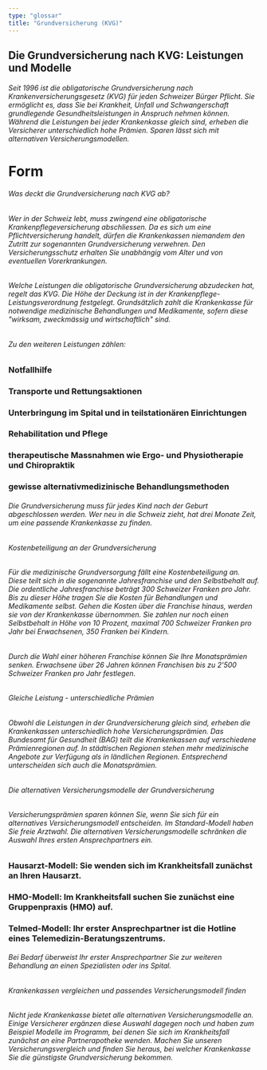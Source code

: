 ```yaml
---
type: "glossar"
title: "Grundversicherung (KVG)"
---
```


## Die Grundversicherung nach KVG: Leistungen und Modelle

###### Seit 1996 ist die obligatorische Grundversicherung nach Krankenversicherungsgesetz (KVG) für jeden Schweizer Bürger Pflicht. Sie ermöglicht es, dass Sie bei Krankheit, Unfall und Schwangerschaft grundlegende Gesundheitsleistungen in Anspruch nehmen können. Während die Leistungen bei jeder Krankenkasse gleich sind, erheben die Versicherer unterschiedlich hohe Prämien. Sparen lässt sich mit alternativen Versicherungsmodellen.

# Form

###### Was deckt die Grundversicherung nach KVG ab?

###### Wer in der Schweiz lebt, muss zwingend eine obligatorische Krankenpflegeversicherung abschliessen. Da es sich um eine Pflichtversicherung handelt, dürfen die Krankenkassen niemandem den Zutritt zur sogenannten Grundversicherung verwehren. Den Versicherungsschutz erhalten Sie unabhängig vom Alter und von eventuellen Vorerkrankungen.

###### Welche Leistungen die obligatorische Grundversicherung abzudecken hat, regelt das KVG. Die Höhe der Deckung ist in der Krankenpflege-Leistungsverordnung festgelegt. Grundsätzlich zahlt die Krankenkasse für notwendige medizinische Behandlungen und Medikamente, sofern diese "wirksam, zweckmässig und wirtschaftlich" sind.

###### Zu den weiteren Leistungen zählen:

### Notfallhilfe

### Transporte und Rettungsaktionen

### Unterbringung im Spital und in teilstationären Einrichtungen

### Rehabilitation und Pflege

### therapeutische Massnahmen wie Ergo- und Physiotherapie und Chiropraktik

### gewisse alternativmedizinische Behandlungsmethoden

###### Die Grundversicherung muss für jedes Kind nach der Geburt abgeschlossen werden. Wer neu in die Schweiz zieht, hat drei Monate Zeit, um eine passende Krankenkasse zu finden.

###### Kostenbeteiligung an der Grundversicherung

###### Für die medizinische Grundversorgung fällt eine Kostenbeteiligung an. Diese teilt sich in die sogenannte Jahresfranchise und den Selbstbehalt auf. Die ordentliche Jahresfranchise beträgt 300 Schweizer Franken pro Jahr. Bis zu dieser Höhe tragen Sie die Kosten für Behandlungen und Medikamente selbst. Gehen die Kosten über die Franchise hinaus, werden sie von der Krankenkasse übernommen. Sie zahlen nur noch einen Selbstbehalt in Höhe von 10 Prozent, maximal 700 Schweizer Franken pro Jahr bei Erwachsenen, 350 Franken bei Kindern.

###### Durch die Wahl einer höheren Franchise können Sie Ihre Monatsprämien senken. Erwachsene über 26 Jahren können Franchisen bis zu 2'500 Schweizer Franken pro Jahr festlegen.

###### Gleiche Leistung - unterschiedliche Prämien

###### Obwohl die Leistungen in der Grundversicherung gleich sind, erheben die Krankenkassen unterschiedlich hohe Versicherungsprämien. Das Bundesamt für Gesundheit (BAG) teilt die Krankenkassen auf verschiedene Prämienregionen auf. In städtischen Regionen stehen mehr medizinische Angebote zur Verfügung als in ländlichen Regionen. Entsprechend unterscheiden sich auch die Monatsprämien.

###### Die alternativen Versicherungsmodelle der Grundversicherung

###### Versicherungsprämien sparen können Sie, wenn Sie sich für ein alternatives Versicherungsmodell entscheiden. Im Standard-Modell haben Sie freie Arztwahl. Die alternativen Versicherungsmodelle schränken die Auswahl Ihres ersten Ansprechpartners ein.

### Hausarzt-Modell: Sie wenden sich im Krankheitsfall zunächst an Ihren Hausarzt.

### HMO-Modell: Im Krankheitsfall suchen Sie zunächst eine Gruppenpraxis (HMO) auf.

### Telmed-Modell: Ihr erster Ansprechpartner ist die Hotline eines Telemedizin-Beratungszentrums.

###### Bei Bedarf überweist Ihr erster Ansprechpartner Sie zur weiteren Behandlung an einen Spezialisten oder ins Spital.

###### Krankenkassen vergleichen und passendes Versicherungsmodell finden

###### Nicht jede Krankenkasse bietet alle alternativen Versicherungsmodelle an. Einige Versicherer ergänzen diese Auswahl dagegen noch und haben zum Beispiel Modelle im Programm, bei denen Sie sich im Krankheitsfall zunächst an eine Partnerapotheke wenden. Machen Sie unseren Versicherungsvergleich und finden Sie heraus, bei welcher Krankenkasse Sie die günstigste Grundversicherung bekommen.
